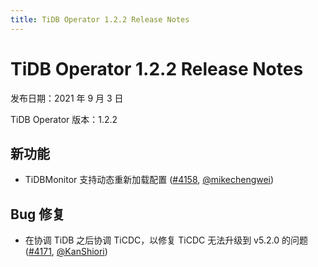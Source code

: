```yaml
---
title: TiDB Operator 1.2.2 Release Notes
---
```


# TiDB Operator 1.2.2 Release Notes

发布日期：2021 年 9 月 3 日

TiDB Operator 版本：1.2.2

## 新功能

- TiDBMonitor 支持动态重新加载配置 ([#4158](https://github.com/pingcap/tidb-operator/pull/4158), [@mikechengwei](https://github.com/mikechengwei))

## Bug 修复

- 在协调 TiDB 之后协调 TiCDC，以修复 TiCDC 无法升级到 v5.2.0 的问题 ([#4171](https://github.com/pingcap/tidb-operator/pull/4171), [@KanShiori](https://github.com/KanShiori))
